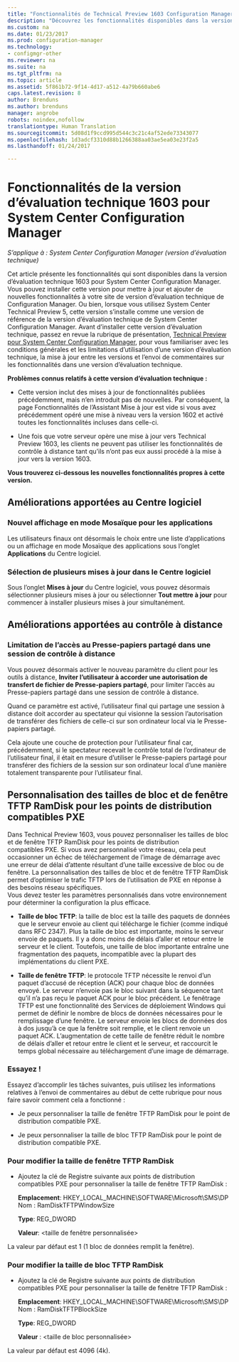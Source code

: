 ```yaml
---
title: "Fonctionnalités de Technical Preview 1603 Configuration Manager"
description: "Découvrez les fonctionnalités disponibles dans la version d’évaluation technique 1603 pour System Center Configuration Manager."
ms.custom: na
ms.date: 01/23/2017
ms.prod: configuration-manager
ms.technology:
- configmgr-other
ms.reviewer: na
ms.suite: na
ms.tgt_pltfrm: na
ms.topic: article
ms.assetid: 5f861b72-9f14-4d17-a512-4a79b660abe6
caps.latest.revision: 8
author: Brenduns
ms.author: brenduns
manager: angrobe
robots: noindex,nofollow
translationtype: Human Translation
ms.sourcegitcommit: 5d08d1f9ccd995d544c3c21c4af52ede73343077
ms.openlocfilehash: 1d3adcf3310d88b1266388aa03ae5ea03e23f2a5
ms.lasthandoff: 01/24/2017

---
```

# <a name="capabilities-in-technical-preview-1603-for-system-center-configuration-manager"></a>Fonctionnalités de la version d’évaluation technique 1603 pour System Center Configuration Manager

*S’applique à : System Center Configuration Manager (version d’évaluation technique)*

Cet article présente les fonctionnalités qui sont disponibles dans la version d’évaluation technique 1603 pour System Center Configuration Manager. Vous pouvez installer cette version pour mettre à jour et ajouter de nouvelles fonctionnalités à votre site de version d’évaluation technique de Configuration Manager. Ou bien, lorsque vous utilisez System Center Technical Preview 5, cette version s’installe comme une version de référence de la version d’évaluation technique de System Center Configuration Manager. Avant d’installer cette version d’évaluation technique, passez en revue la rubrique de présentation, [Technical Preview pour System Center Configuration Manager](../../core/get-started/technical-preview.md), pour vous familiariser avec les conditions générales et les limitations d’utilisation d’une version d’évaluation technique, la mise à jour entre les versions et l’envoi de commentaires sur les fonctionnalités dans une version d’évaluation technique.  

 **Problèmes connus relatifs à cette version d’évaluation technique :**  

-   Cette version inclut des mises à jour de fonctionnalités publiées précédemment, mais n’en introduit pas de nouvelles. Par conséquent, la page Fonctionnalités de l’Assistant Mise à jour est vide si vous avez précédemment opéré une mise à niveau vers la version 1602 et activé toutes les fonctionnalités incluses dans celle-ci.  

-   Une fois que votre serveur opère une mise à jour vers Technical Preview 1603, les clients ne peuvent pas utiliser les fonctionnalités de contrôle à distance tant qu’ils n’ont pas eux aussi procédé à la mise à jour vers la version 1603.  

 **Vous trouverez ci-dessous les nouvelles fonctionnalités propres à cette version.**  

##  <a name="BKMK_SC1603"></a> Améliorations apportées au Centre logiciel  

### <a name="new-tiled-view-for-apps"></a>Nouvel affichage en mode Mosaïque pour les applications  
 Les utilisateurs finaux ont désormais le choix entre une liste d’applications ou un affichage en mode Mosaïque des applications sous l’onglet **Applications** du Centre logiciel.  

### <a name="select-multiple-updates-in-software-center"></a>Sélection de plusieurs mises à jour dans le Centre logiciel  
 Sous l’onglet **Mises à jour** du Centre logiciel, vous pouvez désormais sélectionner plusieurs mises à jour ou sélectionner **Tout mettre à jour** pour commencer à installer plusieurs mises à jour simultanément.  

##  <a name="BKMK_RC1603"></a> Améliorations apportées au contrôle à distance  

### <a name="limit-shared-clipboard-access-in-a-remote-control-session"></a>Limitation de l’accès au Presse-papiers partagé dans une session de contrôle à distance  
 Vous pouvez désormais activer le nouveau paramètre du client pour les outils à distance, **Inviter l’utilisateur à accorder une autorisation de transfert de fichier de Presse-papiers partagé**, pour limiter l’accès au Presse-papiers partagé dans une session de contrôle à distance.  

 Quand ce paramètre est activé, l’utilisateur final qui partage une session à distance doit accorder au spectateur qui visionne la session l’autorisation de transférer des fichiers de celle-ci sur son ordinateur local via le Presse-papiers partagé.  

 Cela ajoute une couche de protection pour l’utilisateur final car, précédemment, si le spectateur recevait le contrôle total de l’ordinateur de l’utilisateur final, il était en mesure d’utiliser le Presse-papiers partagé pour transférer des fichiers de la session sur son ordinateur local d’une manière totalement transparente pour l’utilisateur final.  

##  <a name="BKMK_RamDiskTFTP"></a> Personnalisation des tailles de bloc et de fenêtre TFTP RamDisk pour les points de distribution compatibles PXE  
 Dans Technical Preview 1603, vous pouvez personnaliser les tailles de bloc et de fenêtre TFTP RamDisk pour les points de distribution compatibles PXE. Si vous avez personnalisé votre réseau, cela peut occasionner un échec de téléchargement de l’image de démarrage avec une erreur de délai d’attente résultant d’une taille excessive de bloc ou de fenêtre. La personnalisation des tailles de bloc et de fenêtre TFTP RamDisk permet d’optimiser le trafic TFTP lors de l’utilisation de PXE en réponse à des besoins réseau spécifiques.   
Vous devez tester les paramètres personnalisés dans votre environnement pour déterminer la configuration la plus efficace.  

-   **Taille de bloc TFTP**: la taille de bloc est la taille des paquets de données que le serveur envoie au client qui télécharge le fichier (comme indiqué dans RFC 2347). Plus la taille de bloc est importante, moins le serveur envoie de paquets. Il y a donc moins de délais d’aller et retour entre le serveur et le client. Toutefois, une taille de bloc importante entraîne une fragmentation des paquets, incompatible avec la plupart des implémentations du client PXE.  

-   **Taille de fenêtre TFTP**: le protocole TFTP nécessite le renvoi d’un paquet d’accusé de réception (ACK) pour chaque bloc de données envoyé. Le serveur n’envoie pas le bloc suivant dans la séquence tant qu’il n’a pas reçu le paquet ACK pour le bloc précédent. Le fenêtrage TFTP est une fonctionnalité des Services de déploiement Windows qui permet de définir le nombre de blocs de données nécessaires pour le remplissage d’une fenêtre. Le serveur envoie les blocs de données dos à dos jusqu’à ce que la fenêtre soit remplie, et le client renvoie un paquet ACK. L’augmentation de cette taille de fenêtre réduit le nombre de délais d’aller et retour entre le client et le serveur, et raccourcit le temps global nécessaire au téléchargement d’une image de démarrage.  

### <a name="try-it-out"></a>Essayez !  
 Essayez d’accomplir les tâches suivantes, puis utilisez les informations relatives à l’envoi de commentaires au début de cette rubrique pour nous faire savoir comment cela a fonctionné :  

-   Je peux personnaliser la taille de fenêtre TFTP RamDisk pour le point de distribution compatible PXE.  

-   Je peux personnaliser la taille de bloc TFTP RamDisk pour le point de distribution compatible PXE.  

### <a name="to-modify-the-ramdisk-tftp-window-size"></a>Pour modifier la taille de fenêtre TFTP RamDisk  

-   Ajoutez la clé de Registre suivante aux points de distribution compatibles PXE pour personnaliser la taille de fenêtre TFTP RamDisk :  

     **Emplacement**: HKEY_LOCAL_MACHINE\SOFTWARE\Microsoft\SMS\DP  
    Nom : RamDiskTFTPWindowSize  

     **Type**: REG_DWORD  

     **Valeur**: &lt;taille de fenêtre personnalisée\>  

 La valeur par défaut est 1 (1 bloc de données remplit la fenêtre).  

### <a name="to-modify-the-ramdisk-tftp-block-size"></a>Pour modifier la taille de bloc TFTP RamDisk  

-   Ajoutez la clé de Registre suivante aux points de distribution compatibles PXE pour personnaliser la taille de fenêtre TFTP RamDisk :  

     **Emplacement**: HKEY_LOCAL_MACHINE\SOFTWARE\Microsoft\SMS\DP  
    Nom : RamDiskTFTPBlockSize  

     **Type**: REG_DWORD  

     **Valeur** : &lt;taille de bloc personnalisée\>  

 La valeur par défaut est 4096 (4k).  

